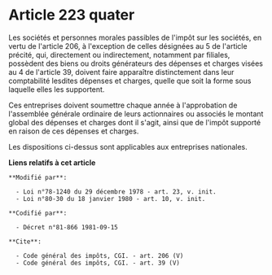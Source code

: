 # Article 223 quater

Les sociétés et personnes morales passibles de l'impôt sur les sociétés, en vertu de l'article 206, à l'exception de celles
désignées au 5 de l'article précité, qui, directement ou indirectement, notamment par filiales, possèdent des biens ou droits
générateurs des dépenses et charges visées au 4 de l'article 39, doivent faire apparaître distinctement dans leur
comptabilité lesdites dépenses et charges, quelle que soit la forme sous laquelle elles les supportent. 

Ces entreprises doivent soumettre chaque année à l'approbation de l'assemblée générale ordinaire de leurs actionnaires ou
associés le montant global des dépenses et charges dont il s'agit, ainsi que de l'impôt supporté en raison de ces dépenses et
charges. 

Les dispositions ci-dessus sont applicables aux entreprises nationales.

**Liens relatifs à cet article**

	**Modifié par**:

	  - Loi n°78-1240 du 29 décembre 1978 - art. 23, v. init.
	  - Loi n°80-30 du 18 janvier 1980 - art. 10, v. init.

	**Codifié par**:

	  - Décret n°81-866 1981-09-15

	**Cite**:

	  - Code général des impôts, CGI. - art. 206 (V)
	  - Code général des impôts, CGI. - art. 39 (V)
